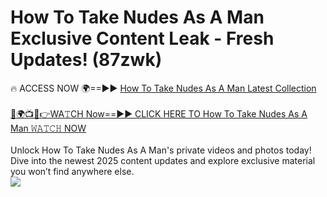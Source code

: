 # How To Take Nudes As A Man Exclusive Content Leak - Fresh Updates! (87zwk)

🔥 ACCESS NOW 🌍==►► <a href="https://tinyurl.com/2mz8nhtm" rel="nofollow">How To Take Nudes As A Man Latest Collection</a>
<br><br>
[🔴🌍📺📱👉WA𝚃CH Now==►► CLICK HERE TO How To Take Nudes As A Man 𝚆𝙰𝚃𝙲𝙷 NOW](https://tinyurl.com/2mz8nhtm)
<br><br>
Unlock How To Take Nudes As A Man's private videos and photos today! Dive into the newest 2025 content updates and explore exclusive material you won’t find anywhere else.
<br>
<a href="https://tinyurl.com/2mz8nhtm" rel="nofollow" data-target="animated-image.originalLink"><img src="https://camo.githubusercontent.com/8a4f000d20f83aca3bf7ec5f350d767afa0574a8a352519fd8cfa583a6f93a33/68747470733a2f2f692e696d6775722e636f6d2f644a486b345a712e676966" data-canonical-src="https://i.imgur.com/dJHk4Zq.gif" style="max-width: 100%; display: inline-block;" data-target="animated-image.originalImage"></a>
<br>
